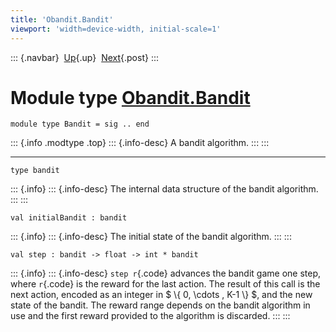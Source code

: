 ```yaml
---
title: 'Obandit.Bandit'
viewport: 'width=device-width, initial-scale=1'
---
```


::: {.navbar}
 [Up](Obandit.html "Obandit"){.up}
 [Next](Obandit.AlphaPhiUCBParam.html "Obandit.AlphaPhiUCBParam"){.post}
:::

Module type [Obandit.Bandit](type_Obandit.Bandit.html)
======================================================

    module type Bandit = sig .. end

::: {.info .modtype .top}
::: {.info-desc}
A bandit algorithm.
:::
:::

------------------------------------------------------------------------

    type bandit 

::: {.info}
::: {.info-desc}
The internal data structure of the bandit algorithm.
:::
:::

    val initialBandit : bandit

::: {.info}
::: {.info-desc}
The initial state of the bandit algorithm.
:::
:::

    val step : bandit -> float -> int * bandit

::: {.info}
::: {.info-desc}
`step r`{.code} advances the bandit game one step, where `r`{.code} is
the reward for the last action. The result of this call is the next
action, encoded as an integer in \$ \\{ 0, \\cdots , K-1 \\} \$, and the
new state of the bandit. The reward range depends on the bandit
algorithm in use and the first reward provided to the algorithm is
discarded.
:::
:::
